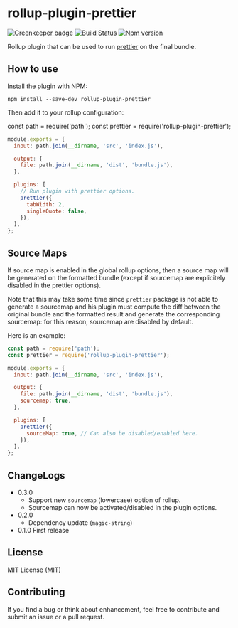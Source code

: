 # rollup-plugin-prettier

[![Greenkeeper badge](https://badges.greenkeeper.io/mjeanroy/rollup-plugin-prettier.svg)](https://greenkeeper.io/)
[![Build Status](https://travis-ci.org/mjeanroy/rollup-plugin-prettier.svg?branch=master)](https://travis-ci.org/mjeanroy/rollup-plugin-prettier)
[![Npm version](https://badge.fury.io/js/rollup-plugin-prettier.svg)](https://badge.fury.io/js/rollup-plugin-prettier)

Rollup plugin that can be used to run [prettier](http://npmjs.com/package/prettier) on the final bundle.

## How to use

Install the plugin with NPM:

`npm install --save-dev rollup-plugin-prettier`

Then add it to your rollup configuration:

const path = require('path');
const prettier = require('rollup-plugin-prettier');

```javascript
module.exports = {
  input: path.join(__dirname, 'src', 'index.js'),

  output: {
    file: path.join(__dirname, 'dist', 'bundle.js'),
  },

  plugins: [
    // Run plugin with prettier options.
    prettier({
      tabWidth: 2,
      singleQuote: false,
    }),
  ],
};
```

## Source Maps

If source map is enabled in the global rollup options, then a source map will be generated on the formatted bundle (except if sourcemap are explicitely disabled in the prettier options).

Note that this may take some time since `prettier` package is not able to generate a sourcemap and his plugin must compute the diff between the original bundle and the formatted result and generate the corresponding sourcemap: for this reason, sourcemap are disabled by default.

Here is an example:

```javascript
const path = require('path');
const prettier = require('rollup-plugin-prettier');

module.exports = {
  input: path.join(__dirname, 'src', 'index.js'),

  output: {
    file: path.join(__dirname, 'dist', 'bundle.js'),
    sourcemap: true,
  },

  plugins: [
    prettier({
      sourceMap: true, // Can also be disabled/enabled here.
    }),
  ],
};
```

## ChangeLogs

- 0.3.0
  - Support new `sourcemap` (lowercase) option of rollup.
  - Sourcemap can now be activated/disabled in the plugin options.
- 0.2.0
  - Dependency update (`magic-string`)
- 0.1.0 First release

## License

MIT License (MIT)

## Contributing

If you find a bug or think about enhancement, feel free to contribute and submit an issue or a pull request.
